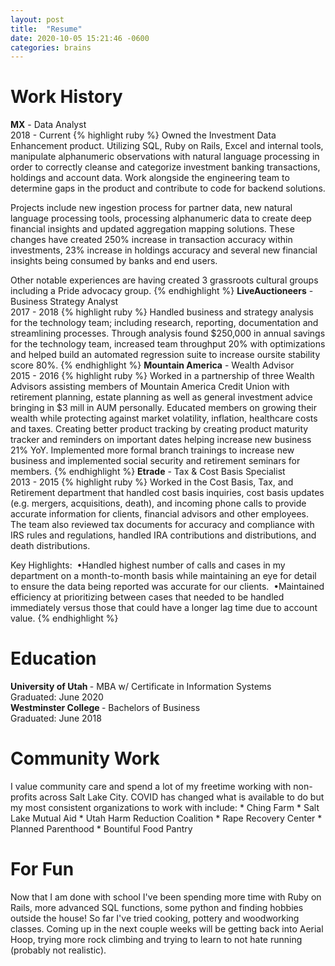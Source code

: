 ```yaml
---
layout: post
title:  "Resume"
date: 2020-10-05 15:21:46 -0600
categories: brains
---
```

<h1> Work History </h1>
<b>MX</b> - Data Analyst <br>
2018 - Current
{% highlight ruby %}
Owned the Investment Data Enhancement product. Utilizing SQL, Ruby on Rails, Excel
and internal tools, manipulate alphanumeric observations with natural language
processing in order to correctly cleanse and categorize investment banking
transactions, holdings and account data. Work alongside the engineering team
to determine gaps in the product and contribute to code for backend solutions.

Projects include new ingestion process for partner data, new natural language
processing tools, processing alphanumeric data to create deep financial insights
and updated aggregation mapping solutions. These changes have created 250% increase
in transaction accuracy within investments, 23% increase in holdings accuracy
and several new financial insights being consumed by banks and end users.

Other notable experiences are having created 3 grassroots
cultural groups including a Pride advocacy group.
{% endhighlight %}
<b>LiveAuctioneers</b> - Business Strategy Analyst<br>
2017 - 2018
{% highlight ruby %}
Handled business and strategy analysis for the technology team; including
research, reporting, documentation and streamlining processes. Through analysis
found $250,000 in annual savings for the technology team, increased team
throughput 20% with optimizations and helped build
an automated regression suite to increase oursite stability score 80%.
{% endhighlight %}
<b>Mountain America</b> - Wealth Advisor <br>
2015 - 2016
{% highlight ruby %}
Worked in a partnership of three Wealth Advisors assisting members of Mountain
America Credit Union with retirement planning, estate planning as well as
general investment advice bringing in $3 mill in AUM personally. Educated
members on growing their wealth while protecting against market volatility,
inflation, healthcare costs and taxes. Creating better product tracking by creating
product maturity tracker and reminders on important dates helping increase new
business 21% YoY. Implemented more formal branch trainings to increase new business
and implemented social security and retirement seminars for members.
{% endhighlight %}
<b>Etrade</b> - Tax & Cost Basis Specialist
<br>
2013 - 2015
{% highlight ruby %}
Worked in the Cost Basis, Tax, and Retirement department that handled cost basis
inquiries, cost basis updates (e.g. mergers, acquisitions, death), and incoming phone
calls to provide accurate information for clients, financial advisors and other
employees. The team also reviewed tax documents for accuracy and compliance with
IRS rules and regulations, handled IRA contributions and distributions, and
death distributions. 

Key Highlights: 
•Handled highest number of calls and cases in my department on a month-to-month
basis while maintaining an eye for detail to ensure the data being reported
was accurate for our clients. 
•Maintained efficiency at prioritizing between cases that needed to be handled
immediately versus those that could have a longer lag time due to account value.
{% endhighlight %}
<h1> Education </h1>
<b> University of Utah </b> - MBA w/ Certificate in Information Systems<br>
Graduated: June 2020<br>
<b> Westminster College </b> - Bachelors of Business <br>
Graduated: June 2018

<h1> Community Work </h1>
I value community care and spend a lot of my freetime working with non-profits across Salt Lake City. COVID has changed what is available to do but my most consistent organizations to work with include:
* Ching Farm
* Salt Lake Mutual Aid
* Utah Harm Reduction Coalition
* Rape Recovery Center
* Planned Parenthood
* Bountiful Food Pantry
<h1> For Fun </h1>
Now that I am done with school I've been spending more time with Ruby on Rails, more advanced SQL functions, some python and finding hobbies outside the house! So far I've tried cooking, pottery and woodworking classes. Coming up in the next couple weeks will be getting back into Aerial Hoop, trying more rock climbing and trying to learn to not hate running (probably not realistic).
